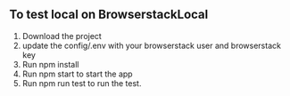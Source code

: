 ## To test local on BrowserstackLocal

1. Download the project
2. update the config/.env with your browserstack user and browserstack key
3. Run npm install
4. Run npm start to start the app
5. Run npm run test to run the test.
